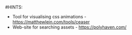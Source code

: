 #HINTS: 
- Tool for visualising css animations - https://matthewlein.com/tools/ceaser
- Web-site for searching assets - https://polyhaven.com/